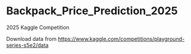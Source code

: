 # Backpack_Price_Prediction_2025

2025 Kaggle Competition

Download data from https://www.kaggle.com/competitions/playground-series-s5e2/data
